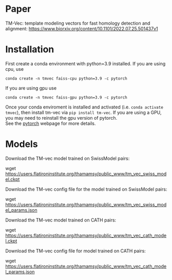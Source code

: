 # Paper
TM-Vec: template modeling vectors for fast homology detection and alignment: https://www.biorxiv.org/content/10.1101/2022.07.25.501437v1

# Installation

First create a conda environment with python=3.9 installed.  If you are using cpu, use

`conda create -n tmvec faiss-cpu python=3.9 -c pytorch`

If you are using gpu use

`conda create -n tmvec faiss-gpu python=3.9 -c pytorch`

Once your conda enviroment is installed and activated (i.e. `conda activate tmvec`), then install tm-vec via
`pip install tm-vec`. If you are using a GPU, you may need to reinstall the gpu version of pytorch.  
See the [pytorch](https://pytorch.org/) webpage for more details.

# Models
Download the TM-vec model trained on SwissModel pairs:

wget https://users.flatironinstitute.org/thamamsy/public_www/tm_vec_swiss_model.ckpt

Download the TM-vec config file for the model trained on SwissModel pairs: 

wget https://users.flatironinstitute.org/thamamsy/public_www/tm_vec_swiss_model_params.json

Download the TM-vec model trained on CATH pairs:

wget https://users.flatironinstitute.org/thamamsy/public_www/tm_vec_cath_model.ckpt

Download the TM-vec config file for model trained on CATH pairs: 

wget https://users.flatironinstitute.org/thamamsy/public_www/tm_vec_cath_model_params.json
